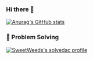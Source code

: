 ### Hi there 👋

<!--
**SweetWeeds/SweetWeeds** is a ✨ _special_ ✨ repository because its `README.md` (this file) appears on your GitHub profile.

Here are some ideas to get you started:

- 🔭 I’m currently working on ...
- 🌱 I’m currently learning ...
- 👯 I’m looking to collaborate on ...
- 🤔 I’m looking for help with ...
- 💬 Ask me about ...
- 📫 How to reach me: ...
- 😄 Pronouns: ...
- ⚡ Fun fact: ...
-->

[![Anurag's GitHub stats](https://github-readme-stats.vercel.app/api?username=SweetWeeds)](https://github.com/anuraghazra/github-readme-stats)
### :thought_balloon: Problem Solving
[![SweetWeeds's solvedac profile](http://mazassumnida.wtf/api/v2/generate_badge?boj=khk0297)](https://solved.ac/profile/khk0297)  
